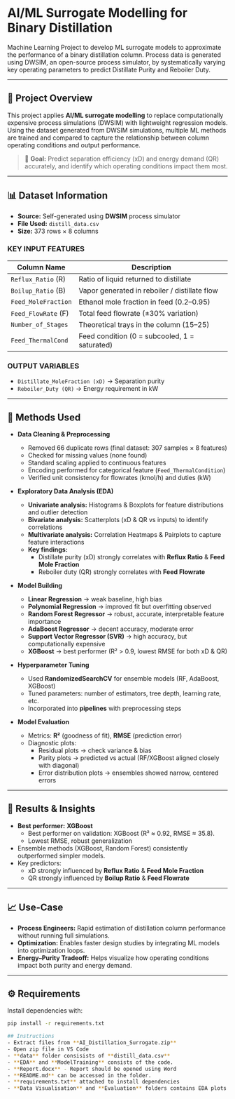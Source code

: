 # AI/ML Surrogate Modelling for Binary Distillation
Machine Learning Project to develop ML surrogate models to approximate the performance of a binary distillation column. Process data is generated using DWSIM, an open-source process simulator, by systematically varying key operating parameters to predict Distillate Purity and Reboiler Duty.

---

## 📌 Project Overview
This project applies **AI/ML surrogate modelling** to replace computationally expensive process simulations (DWSIM) with lightweight regression models.  
Using the dataset generated from DWSIM simulations, multiple ML methods are trained and compared to capture the relationship between column operating conditions and output performance.

> 🎯 **Goal:** Predict separation efficiency (xD) and energy demand (QR) accurately, and identify which operating conditions impact them most.

---

## 📊 Dataset Information
- **Source:** Self-generated using **DWSIM** process simulator  
- **File Used:** `distill_data.csv`  
- **Size:** 373 rows × 8 columns  

### KEY INPUT FEATURES
| Column Name         | Description                                          |
|---------------------|------------------------------------------------------|
| `Reflux_Ratio` (R)  | Ratio of liquid returned to distillate               |
| `Boilup_Ratio` (B)  | Vapor generated in reboiler / distillate flow        |
| `Feed_MoleFraction` | Ethanol mole fraction in feed (0.2–0.95)             |
| `Feed_FlowRate` (F) | Total feed flowrate (±30% variation)                 |
| `Number_of_Stages`  | Theoretical trays in the column (15–25)              |
| `Feed_ThermalCond`  | Feed condition (0 = subcooled, 1 = saturated)        |

### OUTPUT VARIABLES
- `Distillate_MoleFraction (xD)` → Separation purity  
- `Reboiler_Duty (QR)` → Energy requirement in kW  

---

## 🔬 Methods Used

- **Data Cleaning & Preprocessing**
  - Removed 66 duplicate rows (final dataset: 307 samples × 8 features)  
  - Checked for missing values (none found)  
  - Standard scaling applied to continuous features  
  - Encoding performed for categorical feature (`Feed_ThermalCondition`)  
  - Verified unit consistency for flowrates (kmol/h) and duties (kW)  

- **Exploratory Data Analysis (EDA)**
  - **Univariate analysis:** Histograms & Boxplots for feature distributions and outlier detection  
  - **Bivariate analysis:** Scatterplots (xD & QR vs inputs) to identify correlations  
  - **Multivariate analysis:** Correlation Heatmaps & Pairplots to capture feature interactions  
  - **Key findings:**  
    - Distillate purity (xD) strongly correlates with **Reflux Ratio** & **Feed Mole Fraction**  
    - Reboiler duty (QR) strongly correlates with **Feed Flowrate**  

- **Model Building**
  - **Linear Regression** → weak baseline, high bias  
  - **Polynomial Regression** → improved fit but overfitting observed  
  - **Random Forest Regressor** → robust, accurate, interpretable feature importance  
  - **AdaBoost Regressor** → decent accuracy, moderate error  
  - **Support Vector Regressor (SVR)** → high accuracy, but computationally expensive  
  - **XGBoost** → best performer (R² > 0.9, lowest RMSE for both xD & QR)  

- **Hyperparameter Tuning**
  - Used **RandomizedSearchCV** for ensemble models (RF, AdaBoost, XGBoost)  
  - Tuned parameters: number of estimators, tree depth, learning rate, etc.  
  - Incorporated into **pipelines** with preprocessing steps  

- **Model Evaluation**
  - Metrics: **R²** (goodness of fit), **RMSE** (prediction error)  
  - Diagnostic plots:  
    - Residual plots → check variance & bias  
    - Parity plots → predicted vs actual (RF/XGBoost aligned closely with diagonal)  
    - Error distribution plots → ensembles showed narrow, centered errors  


---

## 🚀 Results & Insights
- **Best performer:** **XGBoost**  
  - Best performer on validation: XGBoost (R² ≈ 0.92, RMSE ≈ 35.8).  
  - Lowest RMSE, robust generalization  
- Ensemble methods (XGBoost, Random Forest) consistently outperformed simpler models.  
- Key predictors:
  - xD strongly influenced by **Reflux Ratio** & **Feed Mole Fraction**  
  - QR strongly influenced by **Boilup Ratio** & **Feed Flowrate**  

---

## 📈 Use-Case
- **Process Engineers:** Rapid estimation of distillation column performance without running full simulations.  
- **Optimization:** Enables faster design studies by integrating ML models into optimization loops.  
- **Energy–Purity Tradeoff:** Helps visualize how operating conditions impact both purity and energy demand.  

---

## ⚙️ Requirements
Install dependencies with:
```bash
pip install -r requirements.txt

## Instructions
- Extract files from **AI_Distillation_Surrogate.zip**
- Open zip file in VS Code
- **data** folder consisists of **distill_data.csv**
- **EDA** and **ModelTraining** consists of the code.
- **Report.docx** - Report should be opened using Word
- **README.md** can be accessed in the folder.
- **requirements.txt** attached to install dependencies
- **Data Visualisation** and **Evaluation** folders contains EDA plots and Parity and Residual Plots
